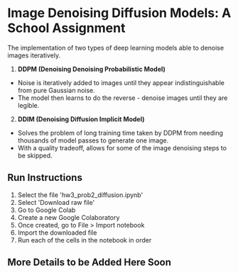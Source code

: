 # Image Denoising Diffusion Models: A School Assignment

The implementation of two types of deep learning models able to denoise images iteratively.

1. **DDPM (Denoising Denoising Probabilistic Model)**
  - Noise is iteratively added to images until they appear indistinguishable from pure Gaussian noise.
  - The model then learns to do the reverse - denoise images until they are legible.
  

2. **DDIM (Denoising Diffusion Implicit Model)**
  - Solves the problem of long training time taken by DDPM from needing thousands of model passes to generate one image.
  - With a quality tradeoff, allows for some of the image denoising steps to be skipped.

## Run Instructions
1. Select the file 'hw3_prob2_diffusion.ipynb'
2. Select 'Download raw file'
3. Go to Google Colab
4. Create a new Google Colaboratory
5. Once created, go to File > Import notebook
6. Import the downloaded file
7. Run each of the cells in the notebook in order
    
## More Details to be Added Here Soon
